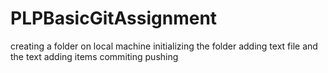 # PLPBasicGitAssignment

creating a folder on local machine
initializing the folder
adding text file and the text
adding items
commiting 
pushing
